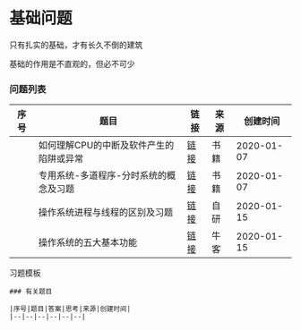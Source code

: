 # 基础问题

只有扎实的基础，才有长久不倒的建筑

基础的作用是不直观的，但必不可少

### 问题列表

|序号|题目|链接|来源|创建时间|
|--|--|--|--|--|
||如何理解CPU的中断及软件产生的陷阱或异常|[链接](如何理解CPU的中断及软件产生的陷阱或异常)|书籍|2020-01-07|
||专用系统-多道程序-分时系统的概念及习题|[链接](专用系统-多道程序-分时系统的概念及习题)|书籍|2020-01-07|
||操作系统进程与线程的区别及习题|[链接](操作系统进程与线程的区别及习题)|自研|2020-01-15|
||操作系统的五大基本功能|[链接](操作系统的五大基本功能)|牛客|2020-01-15|

习题模板
```
### 有关题目

|序号|题目|答案|思考|来源|创建时间|
|--|--|--|--|--|--|
```
